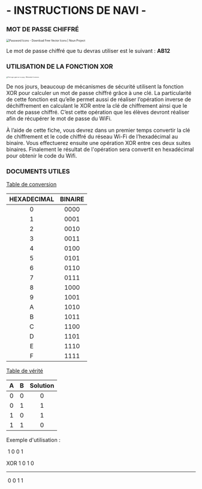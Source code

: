 #  -  INSTRUCTIONS DE NAVI  -



### MOT DE PASSE CHIFFRÉ

<img src="https://static.thenounproject.com/png/43118-200.png" alt="Password Icons - Download Free Vector Icons | Noun Project" style="zoom:50%;" />

Le mot de passe chiffré que tu devras utiliser est le suivant : **AB12**



### UTILISATION DE LA FONCTION XOR

<img src="https://upload.wikimedia.org/wikipedia/commons/c/c9/Logic-gate-xor-us.png" alt="File:Logic-gate-xor-us.png - Wikimedia Commons" style="zoom: 25%;" />

De nos jours, beaucoup de mécanismes de sécurité utilisent la fonction XOR pour calculer un mot de passe chiffré grâce à une clé. La particularité de cette fonction est qu’elle permet aussi de réaliser l’opération inverse de déchiffrement en calculant le XOR entre la clé de chiffrement ainsi que le mot de passe chiffré. C’est cette opération que les élèves devront réaliser afin de récupérer le mot de passe du WiFi.

À l’aide de cette fiche, vous devrez dans un premier temps convertir la clé de chiffrement et le code chiffré du réseau Wi-Fi de l’hexadécimal au binaire. Vous effectuerez ensuite une opération XOR entre ces deux suites binaires. Finalement le résultat de l'opération sera convertit en hexadécimal pour obtenir le code du Wifi.



### DOCUMENTS UTILES

<u>Table de conversion</u>

| HEXADECIMAL | BINAIRE |
| :---------: | :-----: |
|      0      |  0000   |
|      1      |  0001   |
|      2      |  0010   |
|      3      |  0011   |
|      4      |  0100   |
|      5      |  0101   |
|      6      |  0110   |
|      7      |  0111   |
|      8      |  1000   |
|      9      |  1001   |
|      A      |  1010   |
|      B      |  1011   |
|      C      |  1100   |
|      D      |  1101   |
|      E      |  1110   |
|      F      |  1111   |



<u>Table de vérité</u>

|  A   |  B   | Solution |
| :--: | :--: | :------: |
|  0   |  0   |    0     |
|  0   |  1   |    1     |
|  1   |  0   |    1     |
|  1   |  1   |    0     |

Exemple d'utilisation :

​                 1 0 0 1 

XOR         1 0 1 0

-----------------------------

​                0 0 1 1